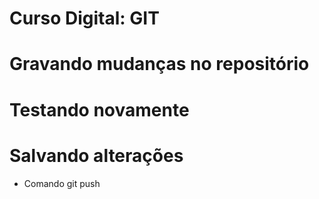 # Curso Digital: GIT
# Gravando mudanças no repositório
# Testando novamente
# Salvando alterações
* Comando git push